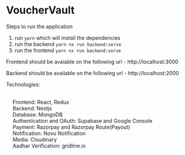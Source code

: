 # VoucherVault

Steps to run the application

1. run `yarn` which will install the dependencies
2. run the backend `yarn nx run backend:serve`
3. run the frontend `yarn nx run backend:serve`

Frontend should be avaiable on the following url - http://localhost:3000

Backend should be available on the following url - http://localhost:2000

Technologies:

</br>&emsp; Frontend: React, Redux </br>
&emsp; Backend: Nestjs </br>
&emsp; Database: MongoDB </br>
&emsp; Authentication and OAuth: Supabase and Google Console </br>
&emsp; Payment: Razorpay and Razorpay Route(Payout) </br>
&emsp; Notification: Novu Notification </br>
&emsp; Media: Cloudinary </br>
&emsp; Aadhar Verification: gridline.io </br>
